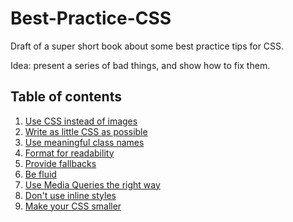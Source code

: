 # Best-Practice-CSS

Draft of a super short book about some best practice tips for CSS.

Idea: present a series of bad things, and show how to fix them.

## Table of contents

1. [Use CSS instead of images](use-css-instead-of-images.md)
2. [Write as little CSS as possible](write-as-little-css-as-possible.md)
3. [Use meaningful class names](use-meaningful-class-names.md)
4. [Format for readability](format-for-readability.md)
5. [Provide fallbacks](provide-fallbacks.md)
6. [Be fluid](be-fluid.md)
7. [Use Media Queries the right way](use-media-queries-the-right-way.md)
8. [Don't use inline styles](dont-use-inline-styles.md)
9. [Make your CSS smaller](make-your-css-smaller.md)
